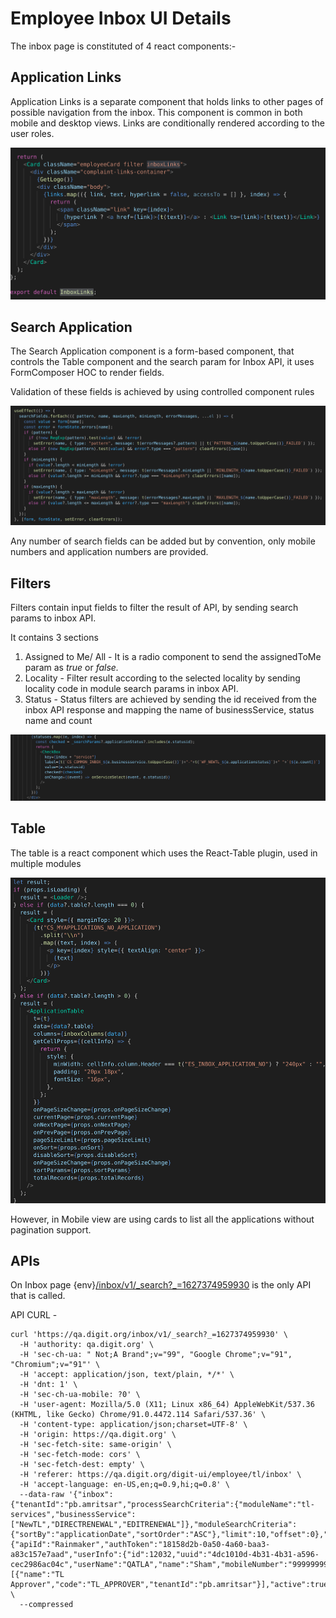 # Employee Inbox UI Details

The inbox page is constituted of 4 react components:-

## Application Links

Application Links is a separate component that holds links to other pages of possible navigation from the inbox. This component is common in both mobile and desktop views. Links are conditionally rendered according to the user roles.

![](<../../../../../.gitbook/assets/image (127).png>)

## Search Application

The Search Application component is a form-based component, that controls the Table component and the search param for Inbox API, it uses FormComposer HOC to render fields.

Validation of these fields is achieved by using controlled component rules

![](<../../../../../.gitbook/assets/image (244).png>)

Any number of search fields can be added but by convention, only mobile numbers and application numbers are provided.

## Filters

Filters contain input fields to filter the result of API, by sending search params to inbox API.

It contains 3 sections

1. Assigned to Me/ All - It is a radio component to send the assignedToMe param as _true_ or _false._
2. Locality - Filter result according to the selected locality by sending locality code in module search params in inbox API.
3. Status - Status filters are achieved by sending the id received from the inbox API response and mapping the name of businessService, status name and count

![](<../../../../../.gitbook/assets/image (118) (1).png>)

## Table

The table is a react component which uses the React-Table plugin, used in multiple modules

![](<../../../../../.gitbook/assets/image (116).png>)

However, in Mobile view are using cards to list all the applications without pagination support.

## APIs

On Inbox page {env}[/inbox/v1/\_search?\_=1627374959930](https://qa.digit.org/inbox/v1/\_search?\_=1627374959930) is the only API that is called.

API CURL -

```
curl 'https://qa.digit.org/inbox/v1/_search?_=1627374959930' \
  -H 'authority: qa.digit.org' \
  -H 'sec-ch-ua: " Not;A Brand";v="99", "Google Chrome";v="91", "Chromium";v="91"' \
  -H 'accept: application/json, text/plain, */*' \
  -H 'dnt: 1' \
  -H 'sec-ch-ua-mobile: ?0' \
  -H 'user-agent: Mozilla/5.0 (X11; Linux x86_64) AppleWebKit/537.36 (KHTML, like Gecko) Chrome/91.0.4472.114 Safari/537.36' \
  -H 'content-type: application/json;charset=UTF-8' \
  -H 'origin: https://qa.digit.org' \
  -H 'sec-fetch-site: same-origin' \
  -H 'sec-fetch-mode: cors' \
  -H 'sec-fetch-dest: empty' \
  -H 'referer: https://qa.digit.org/digit-ui/employee/tl/inbox' \
  -H 'accept-language: en-US,en;q=0.9,hi;q=0.8' \
  --data-raw '{"inbox":{"tenantId":"pb.amritsar","processSearchCriteria":{"moduleName":"tl-services","businessService":["NewTL","DIRECTRENEWAL","EDITRENEWAL"]},"moduleSearchCriteria":{"sortBy":"applicationDate","sortOrder":"ASC"},"limit":10,"offset":0},"RequestInfo":{"apiId":"Rainmaker","authToken":"18158d2b-0a50-4a60-baa3-a83c157e7aad","userInfo":{"id":12032,"uuid":"4dc1010d-4b31-4b31-a596-cec2986ac04c","userName":"QATLA","name":"Sham","mobileNumber":"9999999934","emailId":null,"locale":null,"type":"EMPLOYEE","roles":[{"name":"TL Approver","code":"TL_APPROVER","tenantId":"pb.amritsar"}],"active":true,"tenantId":"pb.amritsar","permanentCity":null}}}' \
  --compressed
```
